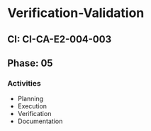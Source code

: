 # Verification-Validation

## CI: CI-CA-E2-004-003
## Phase: 05

### Activities
- Planning
- Execution
- Verification
- Documentation
